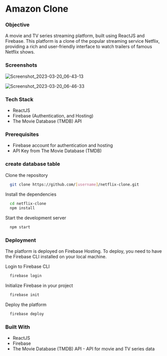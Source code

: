 

# Amazon Clone


### Objective

A movie and TV series streaming platform, built using ReactJS and Firebase. This platform is a clone of the popular streaming service Netflix, providing a rich and user-friendly interface to watch trailers of famous Netflix shows.

### Screenshots

![Screenshot_2023-03-20_06-43-13](https://user-images.githubusercontent.com/71785923/226266264-c7b1cc58-6df4-4fc4-ba8e-c0e9801e2f6d.png)

![Screenshot_2023-03-20_06-46-33](https://user-images.githubusercontent.com/71785923/226266596-b1667336-2aea-48ed-bdc4-8c34dd27753b.png)
### Tech Stack
-  ReactJS
-  Firebase (Authentication, and Hosting)
-  The Movie Database (TMDB) API

### Prerequisites
- Firebase account for authentication and hosting
- API Key from The Movie Database (TMDB)

### create database table

Clone the repository

```bash
  git clone https://github.com/[username]/netflix-clone.git
```
Install the dependencies
```bash
  cd netflix-clone
  npm install
```
Start the development server
```bash
  npm start
```
    
### Deployment

The platform is deployed on Firebase Hosting. To deploy, you need to have the Firebase CLI installed on your local machine.

Login to Firebase CLI

```bash
  firebase login
```
Initialize Firebase in your project
```bash
  firebase init
```
Deploy the platform
```bash
  firebase deploy
```

### Built With
- ReactJS 
- Firebase 
- The Movie Database (TMDB) API - API for movie and TV series data

